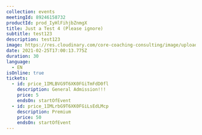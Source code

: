 ```yaml
---
collection: events
meetingId: 89246158732
productId: prod_IyHlFihjbZnmgX
title: Just a Test 4 (Please ignore)
subtitle: test123
description: test123
image: https://res.cloudinary.com/core-coaching-consulting/image/upload/v1600812431/happy%20group.jpg
date: 2021-02-25T17:00:13.775Z
duration: 30
language:
  - EN
isOnline: true
tickets:
  - id: price_1IMLBVG9T6XK0FGiTmFdD0fl
    description: General Admission!!!
    price: 5
    endsOn: startOfEvent
  - id: price_1IMLrbG9T6XK0FGiLsEdLMcp
    description: Premium
    price: 50
    endsOn: startOfEvent
---
```

